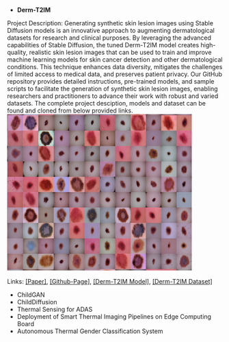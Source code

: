 - <strong>Derm-T2IM </strong>

Project Description: Generating synthetic skin lesion images using Stable Diffusion models is an innovative approach to augmenting dermatological datasets for research and clinical purposes. By leveraging the advanced capabilities of Stable Diffusion, the tuned Derm-T2IM model creates high-quality, realistic skin lesion images that can be used to train and improve machine learning models for skin cancer detection and other dermatological conditions. This technique enhances data diversity, mitigates the challenges of limited access to medical data, and preserves patient privacy. Our GitHub repository provides detailed instructions, pre-trained models, and sample scripts to facilitate the generation of synthetic skin lesion images, enabling researchers and practitioners to advance their work with robust and varied datasets.
The complete project desciption, models and dataset can be found and cloned from below provided links.
![](/static/assets/img/Derm-T2IM.png)

Links: </strong> [[Paper]](https://arxiv.org/abs/2401.05159), </strong> [[Github-Page]](https://github.com/MAli-Farooq/Derm-T2IM), </strong> [[Derm-T2IM Model]](https://huggingface.co/MAli-Farooq/Derm-T2IM), </strong> [[Derm-T2IM Dataset]](https://huggingface.co/datasets/MAli-Farooq/Derm-T2IM-Dataset)
 
- ChildGAN
- ChildDiffusion
- Thermal Sensing for ADAS
- Deployment of Smart Thermal Imaging Pipelines on Edge Computing Board
- Autonomous Thermal Gender Classification System
